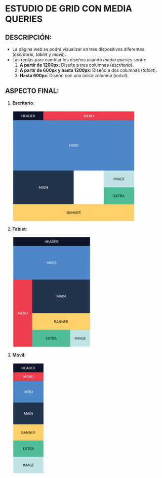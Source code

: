 # ESTUDIO DE GRID CON MEDIA QUERIES
## DESCRIPCIÓN:
- La página web se podrá visualizar en tres dispositivos diferentes (_escritorio_, _tablet_ y _móvil_).
- Las reglas para cambiar los diseños usando _media queries_ serán:
    1. __A partir de 1200px__: Diseño a tres columnas (_escritorio_).
    2. __A partir de 600px y hasta 1200px__: Diseño a dos columnas (_tablet_).
    3. __Hasta 600px__: Diseño con una única columna (_móvil_).
## ASPECTO FINAL:
1. __Escritorio__:

    ![Escritorio](images/desktop.png)

2. __Tablet__:

    ![Tablet](images/tablet.png)

3. __Móvil__:

    ![Móvil](images/mobile.png)